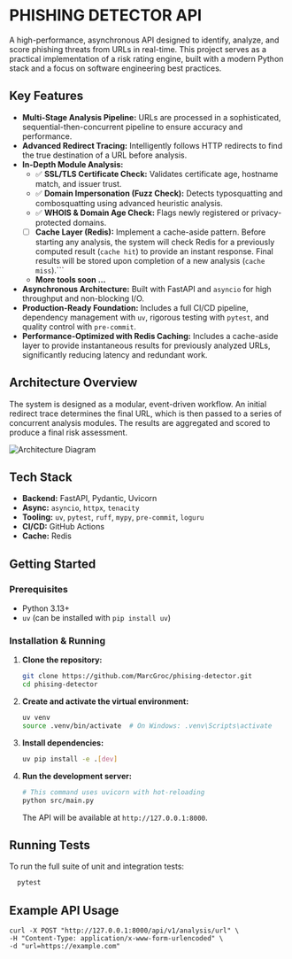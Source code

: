 # PHISHING DETECTOR API

A high-performance, asynchronous API designed to identify, analyze, and score phishing threats from URLs in real-time. This project serves as a practical implementation of a risk rating engine, built with a modern Python stack and a focus on software engineering best practices.

## Key Features

- **Multi-Stage Analysis Pipeline:** URLs are processed in a sophisticated, sequential-then-concurrent pipeline to ensure accuracy and performance.
- **Advanced Redirect Tracing:** Intelligently follows HTTP redirects to find the true destination of a URL before analysis.
- **In-Depth Module Analysis:**
    - ✅ **SSL/TLS Certificate Check:** Validates certificate age, hostname match, and issuer trust.
    - ✅ **Domain Impersonation (Fuzz Check):** Detects typosquatting and combosquatting using advanced heuristic analysis.
    - ✅ **WHOIS & Domain Age Check:** Flags newly registered or privacy-protected domains.
    - [ ] **Cache Layer (Redis):** Implement a cache-aside pattern. Before starting any analysis, the system will check Redis for a previously computed result (`cache hit`) to provide an instant response. Final results will be stored upon completion of a new analysis (`cache miss`).```
    -  **More tools soon ...**
- **Asynchronous Architecture:** Built with FastAPI and `asyncio` for high throughput and non-blocking I/O.
- **Production-Ready Foundation:** Includes a full CI/CD pipeline, dependency management with `uv`, rigorous testing with `pytest`, and quality control with `pre-commit`.
- **Performance-Optimized with Redis Caching:** Includes a cache-aside layer to provide instantaneous results for previously analyzed URLs, significantly reducing latency and redundant work.
## Architecture Overview

The system is designed as a modular, event-driven workflow. An initial redirect trace determines the final URL, which is then passed to a series of concurrent analysis modules. The results are aggregated and scored to produce a final risk assessment.

![Architecture Diagram](docs/architecture_diagram.png) 

## Tech Stack

- **Backend:** FastAPI, Pydantic, Uvicorn
- **Async:** `asyncio`, `httpx`, `tenacity`
- **Tooling:** `uv`, `pytest`, `ruff`, `mypy`, `pre-commit`, `loguru`
- **CI/CD:** GitHub Actions
- **Cache:** Redis

## Getting Started

### Prerequisites
- Python 3.13+
- `uv` (can be installed with `pip install uv`)

### Installation & Running
1.  **Clone the repository:**
    ```bash
    git clone https://github.com/MarcGroc/phising-detector.git
    cd phising-detector
    ```
2.  **Create and activate the virtual environment:**
    ```bash
    uv venv
    source .venv/bin/activate  # On Windows: .venv\Scripts\activate
    ```
3.  **Install dependencies:**
    ```bash
    uv pip install -e .[dev]
    ```
4.  **Run the development server:**
    ```bash
    # This command uses uvicorn with hot-reloading
    python src/main.py 
    ```
    The API will be available at `http://127.0.0.1:8000`.

## Running Tests
To run the full suite of unit and integration tests:
```bash
  pytest
```

## Example API Usage
```
curl -X POST "http://127.0.0.1:8000/api/v1/analysis/url" \
-H "Content-Type: application/x-www-form-urlencoded" \
-d "url=https://example.com"
```
